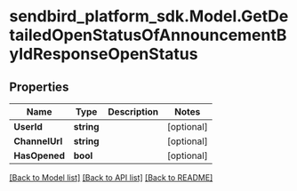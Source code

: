 
# sendbird_platform_sdk.Model.GetDetailedOpenStatusOfAnnouncementByIdResponseOpenStatus

## Properties

Name | Type | Description | Notes
------------ | ------------- | ------------- | -------------
**UserId** | **string** |  | [optional] 
**ChannelUrl** | **string** |  | [optional] 
**HasOpened** | **bool** |  | [optional] 

[[Back to Model list]](../README.md#documentation-for-models)
[[Back to API list]](../README.md#documentation-for-api-endpoints)
[[Back to README]](../README.md)

